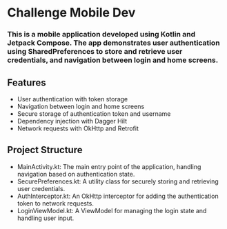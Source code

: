 # Challenge Mobile Dev
### This is a mobile application developed using Kotlin and Jetpack Compose. The app demonstrates user authentication using SharedPreferences to store and retrieve user credentials, and navigation between login and home screens.  

## Features
- User authentication with token storage
- Navigation between login and home screens
- Secure storage of authentication token and username
- Dependency injection with Dagger Hilt
- Network requests with OkHttp and Retrofit
  
## Project Structure
- MainActivity.kt: The main entry point of the application, handling navigation based on authentication state.
- SecurePreferences.kt: A utility class for securely storing and retrieving user credentials.
- AuthInterceptor.kt: An OkHttp interceptor for adding the authentication token to network requests.
- LoginViewModel.kt: A ViewModel for managing the login state and handling user input.
